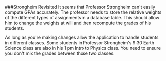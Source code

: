 <!--djw:done-->
###Strongheim Revisited
It seems that Professor Strongheim can't easily compute GPAs accurately. The professor needs to store the relative weights of the different types of assignments in a database table. This should allow him to change the weights at will and then recompute the grades of his students.

As long as you're making changes allow the application to handle students in different classes. Some students in Professor Strongheim's 9:30 Earth Science class are also in his 1 pm Intro to Physics class. You need to ensure you don't mix the grades between those two classes.